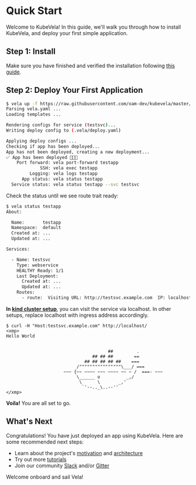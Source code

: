 # Quick Start

Welcome to KubeVela! In this guide, we'll walk you through how to install KubeVela, and deploy your first simple application.

## Step 1: Install

Make sure you have finished and verified the installation following [this guide](./install.md).

## Step 2: Deploy Your First Application

```bash
$ vela up -f https://raw.githubusercontent.com/oam-dev/kubevela/master/docs/examples/vela.yaml
Parsing vela.yaml ...
Loading templates ...

Rendering configs for service (testsvc)...
Writing deploy config to (.vela/deploy.yaml)

Applying deploy configs ...
Checking if app has been deployed...
App has not been deployed, creating a new deployment...
✅ App has been deployed 🚀🚀🚀
    Port forward: vela port-forward testapp
             SSH: vela exec testapp
         Logging: vela logs testapp
      App status: vela status testapp
  Service status: vela status testapp --svc testsvc
```

Check the status until we see route trait ready:
```bash
$ vela status testapp
About:

  Name:       testapp
  Namespace:  default
  Created at: ...
  Updated at: ...

Services:

  - Name: testsvc
    Type: webservice
    HEALTHY Ready: 1/1
    Last Deployment:
      Created at: ...
      Updated at: ...
    Routes:
      - route:  Visiting URL: http://testsvc.example.com  IP: localhost
```

**In [kind cluster setup](./install.md#kind)**, you can visit the service via localhost. In other setups, replace localhost with ingress address accordingly.

```
$ curl -H "Host:testsvc.example.com" http://localhost/
<xmp>
Hello World


                                       ##         .
                                 ## ## ##        ==
                              ## ## ## ## ##    ===
                           /""""""""""""""""\___/ ===
                      ~~~ {~~ ~~~~ ~~~ ~~~~ ~~ ~ /  ===- ~~~
                           \______ o          _,/
                            \      \       _,'
                             `'--.._\..--''
</xmp>
```
**Voila!** You are all set to go.

## What's Next

Congratulations! You have just deployed an app using KubeVela. Here are some recommended next steps:

- Learn about the project's [motivation](./introduction.md) and [architecture](./design.md)
- Try out more [tutorials](./developers/devex/appfile.md)
- Join our community [Slack](https://cloud-native.slack.com/archives/C01BLQ3HTJA) and/or [Gitter](https://gitter.im/oam-dev/community)

Welcome onboard and sail Vela!
